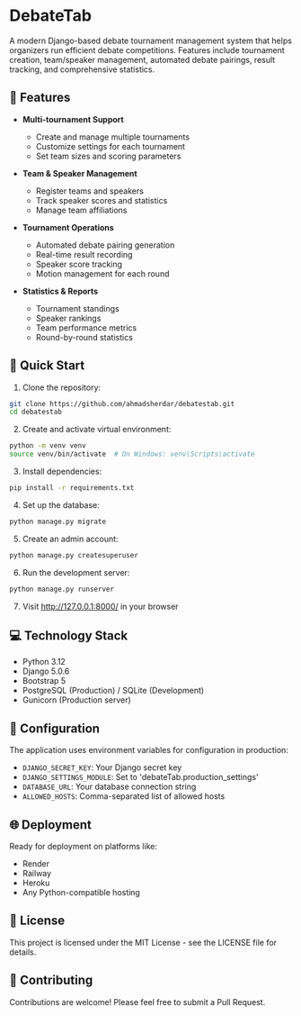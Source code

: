 # DebateTab

A modern Django-based debate tournament management system that helps organizers run efficient debate competitions. Features include tournament creation, team/speaker management, automated debate pairings, result tracking, and comprehensive statistics.

## 🌟 Features

- **Multi-tournament Support**
  - Create and manage multiple tournaments
  - Customize settings for each tournament
  - Set team sizes and scoring parameters

- **Team & Speaker Management**
  - Register teams and speakers
  - Track speaker scores and statistics
  - Manage team affiliations

- **Tournament Operations**
  - Automated debate pairing generation
  - Real-time result recording
  - Speaker score tracking
  - Motion management for each round

- **Statistics & Reports**
  - Tournament standings
  - Speaker rankings
  - Team performance metrics
  - Round-by-round statistics

## 🚀 Quick Start

1. Clone the repository:
```bash
git clone https://github.com/ahmadsherdar/debatestab.git
cd debatestab
```

2. Create and activate virtual environment:
```bash
python -m venv venv
source venv/bin/activate  # On Windows: venv\Scripts\activate
```

3. Install dependencies:
```bash
pip install -r requirements.txt
```

4. Set up the database:
```bash
python manage.py migrate
```

5. Create an admin account:
```bash
python manage.py createsuperuser
```

6. Run the development server:
```bash
python manage.py runserver
```

7. Visit http://127.0.0.1:8000/ in your browser

## 💻 Technology Stack

- Python 3.12
- Django 5.0.6
- Bootstrap 5
- PostgreSQL (Production) / SQLite (Development)
- Gunicorn (Production server)

## 🔧 Configuration

The application uses environment variables for configuration in production:

- `DJANGO_SECRET_KEY`: Your Django secret key
- `DJANGO_SETTINGS_MODULE`: Set to 'debateTab.production_settings'
- `DATABASE_URL`: Your database connection string
- `ALLOWED_HOSTS`: Comma-separated list of allowed hosts

## 🌐 Deployment

Ready for deployment on platforms like:
- Render
- Railway
- Heroku
- Any Python-compatible hosting

## 📝 License

This project is licensed under the MIT License - see the LICENSE file for details.

## 🤝 Contributing

Contributions are welcome! Please feel free to submit a Pull Request. 